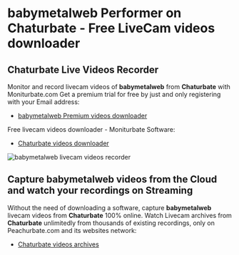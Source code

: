 # babymetalweb Performer on Chaturbate - Free LiveCam videos downloader

## Chaturbate Live Videos Recorder

Monitor and record livecam videos of **babymetalweb** from **Chaturbate** with Moniturbate.com
Get a premium trial for free by just and only registering with your Email address:
* [babymetalweb Premium videos downloader](https://moniturbate.com/request-demo-licence-key.html)

Free livecam videos downloader - Moniturbate Software:
* [Chaturbate videos downloader](https://moniturbate.com/moniturbate-download-software.html)

![babymetalweb livecam videos recorder](https://peachurnet.com/templates/moniturbate-software.png)


## Capture babymetalweb videos from the Cloud and watch your recordings on Streaming

Without the need of downloading a software, capture **babymetalweb** livecam videos from **Chaturbate** 100% online.
Watch Livecam archives from **Chaturbate** unlimitedly from thousands of existing recordings, only on Peachurbate.com and its websites network:
* [Chaturbate videos archives](https://peachurnet.com/)